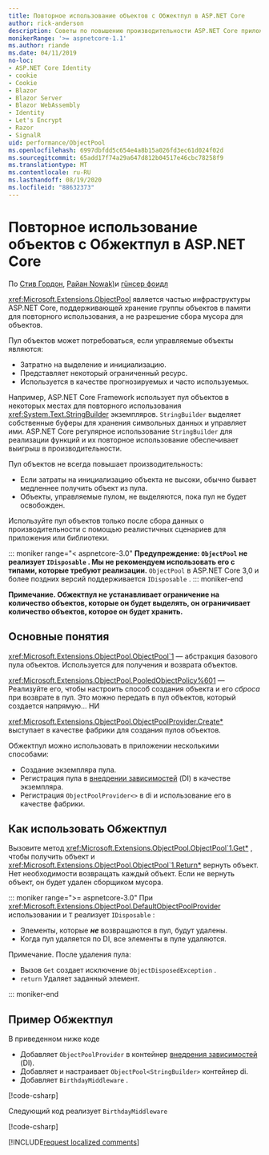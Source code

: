 ```yaml
---
title: Повторное использование объектов с Обжектпул в ASP.NET Core
author: rick-anderson
description: Советы по повышению производительности ASP.NET Core приложений с помощью Обжектпул.
monikerRange: '>= aspnetcore-1.1'
ms.author: riande
ms.date: 04/11/2019
no-loc:
- ASP.NET Core Identity
- cookie
- Cookie
- Blazor
- Blazor Server
- Blazor WebAssembly
- Identity
- Let's Encrypt
- Razor
- SignalR
uid: performance/ObjectPool
ms.openlocfilehash: 6997dbfdd5c654e4a8b15a026fd3ec61d024f02d
ms.sourcegitcommit: 65add17f74a29a647d812b04517e46cbc78258f9
ms.translationtype: MT
ms.contentlocale: ru-RU
ms.lasthandoff: 08/19/2020
ms.locfileid: "88632373"
---
```

# <a name="object-reuse-with-objectpool-in-aspnet-core"></a>Повторное использование объектов с Обжектпул в ASP.NET Core

По [Стив Гордон](https://twitter.com/stevejgordon), [Райан Nowak)](https://github.com/rynowak)и [гüнсер фоидл](https://github.com/gfoidl)

<xref:Microsoft.Extensions.ObjectPool> является частью инфраструктуры ASP.NET Core, поддерживающей хранение группы объектов в памяти для повторного использования, а не разрешение сбора мусора для объектов.

Пул объектов может потребоваться, если управляемые объекты являются:

- Затратно на выделение и инициализацию.
- Представляет некоторый ограниченный ресурс.
- Используется в качестве прогнозируемых и часто используемых.

Например, ASP.NET Core Framework использует пул объектов в некоторых местах для повторного использования <xref:System.Text.StringBuilder> экземпляров. `StringBuilder` выделяет собственные буферы для хранения символьных данных и управляет ими. ASP.NET Core регулярное использование `StringBuilder` для реализации функций и их повторное использование обеспечивает выигрыш в производительности.

Пул объектов не всегда повышает производительность:

- Если затраты на инициализацию объекта не высоки, обычно бывает медленнее получить объект из пула.
- Объекты, управляемые пулом, не выделяются, пока пул не будет освобожден.

Используйте пул объектов только после сбора данных о производительности с помощью реалистичных сценариев для приложения или библиотеки.

::: moniker range="< aspnetcore-3.0"
**Предупреждение: `ObjectPool` не реализует `IDisposable` . Мы не рекомендуем использовать его с типами, которые требуют реализации.** `ObjectPool` в ASP.NET Core 3,0 и более поздних версий поддерживается `IDisposable` .
::: moniker-end

**Примечание. Обжектпул не устанавливает ограничение на количество объектов, которые он будет выделять, он ограничивает количество объектов, которое он будет хранить.**

## <a name="concepts"></a>Основные понятия

<xref:Microsoft.Extensions.ObjectPool.ObjectPool`1> — абстракция базового пула объектов. Используется для получения и возврата объектов.

<xref:Microsoft.Extensions.ObjectPool.PooledObjectPolicy%601> — Реализуйте его, чтобы настроить способ создания объекта и его *сброса* при возврате в пул. Это можно передать в пул объектов, который создается напрямую... НИ

<xref:Microsoft.Extensions.ObjectPool.ObjectPoolProvider.Create*> выступает в качестве фабрики для создания пулов объектов.
<!-- REview, there is no ObjectPoolProvider<T> -->

Обжектпул можно использовать в приложении несколькими способами:

* Создание экземпляра пула.
* Регистрация пула в [внедрении зависимостей](xref:fundamentals/dependency-injection) (DI) в качестве экземпляра.
* Регистрация `ObjectPoolProvider<>` в di и использование его в качестве фабрики.

## <a name="how-to-use-objectpool"></a>Как использовать Обжектпул

Вызовите метод <xref:Microsoft.Extensions.ObjectPool.ObjectPool`1.Get*> , чтобы получить объект и <xref:Microsoft.Extensions.ObjectPool.ObjectPool`1.Return*> вернуть объект.  Нет необходимости возвращать каждый объект. Если не вернуть объект, он будет удален сборщиком мусора.

::: moniker range=">= aspnetcore-3.0"
При <xref:Microsoft.Extensions.ObjectPool.DefaultObjectPoolProvider> использовании и `T` реализует `IDisposable` :

* Элементы, которые ***не*** возвращаются в пул, будут удалены.
* Когда пул удаляется по DI, все элементы в пуле удаляются.

Примечание. После удаления пула:

* Вызов `Get` создает исключение `ObjectDisposedException` .
* `return` Удаляет заданный элемент.

::: moniker-end

## <a name="objectpool-sample"></a>Пример Обжектпул

В приведенном ниже коде

* Добавляет `ObjectPoolProvider` в контейнер [внедрения зависимостей](xref:fundamentals/dependency-injection) (DI).
* Добавляет и настраивает `ObjectPool<StringBuilder>` контейнер di.
* Добавляет `BirthdayMiddleware` .

[!code-csharp[](ObjectPool/ObjectPoolSample/Startup.cs?name=snippet)]

Следующий код реализует `BirthdayMiddleware`

[!code-csharp[](ObjectPool/ObjectPoolSample/BirthdayMiddleware.cs?name=snippet)]

[!INCLUDE[request localized comments](~/includes/code-comments-loc.md)]
